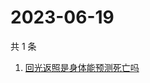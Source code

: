 # 2023-06-19

共 1 条

<!-- BEGIN -->
<!-- 最后更新时间 Mon Jun 19 2023 06:07:37 GMT+0800 (China Standard Time) -->

1. [回光返照是身体能预测死亡吗](https://www.zhihu.com/search?q=回光返照是身体能预测死亡吗)

<!-- END -->
